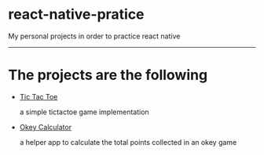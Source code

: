 # react-native-pratice
<p>My personal projects in order to practice react native</p>
<hr/>
<h1>The projects are the following</h1>
<ul>
<li>
<a href="#">Tic Tac Toe<a/>
<p>a simple tictactoe game implementation</p>
</li>
<li>
<a href="#">Okey Calculator<a/>
<p>a helper app to calculate the total points collected in an okey game</p>
</li>
<ul>
